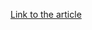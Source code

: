[Link to the article](https://blog.talosintelligence.com/changing-the-narrative-on-pig-butchering-scams/)

